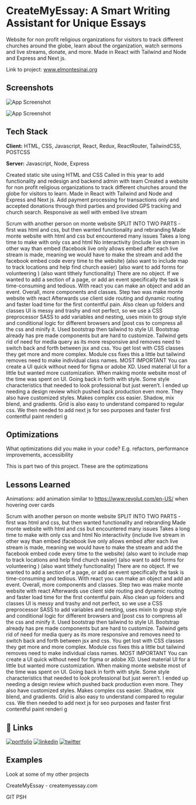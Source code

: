 # CreateMyEssay: A Smart Writing Assistant for Unique Essays

Website for non profit religious organizations for visitors to track different churches around the globe, learn about the organization, watch sermons and live streams, donate, and more. 
Made in React with Tailwind and Node and Express and Next js.  

Link to project: www.elmontesinai.org

## Screenshots

![App Screenshot](https://monte-assets.s3.amazonaws.com/project-images/Monte/Screenshot+2023-02-14+at+6.46.05+PM.png)

![App Screenshot](https://monte-assets.s3.amazonaws.com/project-images/Monte/Screenshot+2023-02-14+at+6.46.23+PM.png)



## Tech Stack

**Client:** HTML, CSS, Javascript, React, Redux, ReactRouter, TailwindCSS, POSTCSS

**Server:** Javascript, Node, Express

Created static site using HTML and CSS
Called in this  year to add functionality and redesign and backend admin with team
Created a website for non profit religious organizations to track different churches around the globe for visitors to learn. Made in React with Tailwind and Node and Express and Next js.  Add payment processing for transactions only and accepted donations through third parties and provided GPS tracking and church search. Responsive as well with embed live stream

Scrum with another person on monte website
SPLIT INTO TWO PARTS - first was html and css, but then wanted functionality and rebranding
Made monte website with html and css but encountered many issues
Takes a long time to make with only css and html
No interactivity (include live stream in other way than embed (facebook live only allows embed after each  live stream is made, meaning we would have to make the stream and add the facebook embed code every time to the website) (also want to include map to track locations and help find church easier) (also want to add forms for volunteering ) (also want tithely functionality)
There are no object. If we wanted to add a section of a page, or add an event specifically the task is time-consuming and tedious. With react you can make an object and add an event. 
Overall, more components and classes.
Step two was make monte website with react
Afterwards use client side  routing and dynamic routing and faster load time for the first contentful pain. Also clean up folders and classes
UI is messy and trashy and not perfect, so we use a CSS preprocessor SASS to add variables and nesting, uses mixin to group style and conditional logic for different browsers and [post css to compress all the css and minify it. Used bootstrap then tailwind to style UI. Bootstrap already has pre made components but are hard to customize. Tailwind gets rid of need for media query as its more responsive and removes need to switch back and forth between jsx and css. You get lost with CSS classes they get more and more complex. Module css fixes this a little but tailwind removes need to make individual class names. MOST IMPORTANT You can create a UI quick without need for figma or adobe XD. Used material UI for a little but wanted more customization. When making monte website most of the time was spent on UI. Going back in forth with style. Some style characteristics that needed to look professional but just weren’t. I ended up needing a design review which pushed back production even more. They also have customized styles. Makes complex css easier. Shadow, mix blend, and gradients. Grid is also easy to understand compared to regular css.
We then needed to add next js for seo purposes and faster first contentful paint renderi g



## Optimizations

What optimizations did you make in your code? E.g. refactors, performance improvements, accessibility

This is part two of this project. These are the optimizations
## Lessons Learned
Animations: add animation similar to https://www.revolut.com/en-US/ when hovering over cards


Scrum with another person on monte website
SPLIT INTO TWO PARTS - first was html and css, but then wanted functionality and rebranding
Made monte website with html and css but encountered many issues
Takes a long time to make with only css and html
No interactivity (include live stream in other way than embed (facebook live only allows embed after each  live stream is made, meaning we would have to make the stream and add the facebook embed code every time to the website) (also want to include map to track locations and help find church easier) (also want to add forms for volunteering ) (also want tithely functionality)
There are no object. If we wanted to add a section of a page, or add an event specifically the task is time-consuming and tedious. With react you can make an object and add an event. 
Overall, more components and classes.
Step two was make monte website with react
Afterwards use client side  routing and dynamic routing and faster load time for the first contentful pain. Also clean up folders and classes
UI is messy and trashy and not perfect, so we use a CSS preprocessor SASS to add variables and nesting, uses mixin to group style and conditional logic for different browsers and [post css to compress all the css and minify it. Used bootstrap then tailwind to style UI. Bootstrap already has pre made components but are hard to customize. Tailwind gets rid of need for media query as its more responsive and removes need to switch back and forth between jsx and css. You get lost with CSS classes they get more and more complex. Module css fixes this a little but tailwind removes need to make individual class names. MOST IMPORTANT You can create a UI quick without need for figma or adobe XD. Used material UI for a little but wanted more customization. When making monte website most of the time was spent on UI. Going back in forth with style. Some style characteristics that needed to look professional but just weren’t. I ended up needing a design review which pushed back production even more. They also have customized styles. Makes complex css easier. Shadow, mix blend, and gradients. Grid is also easy to understand compared to regular css.
We then needed to add next js for seo purposes and faster first contentful paint renderi g


## 🔗 Links
[![portfolio](https://img.shields.io/badge/my_portfolio-000?style=for-the-badge&logo=ko-fi&logoColor=white)](https://katherineoelsner.com/)
[![linkedin](https://img.shields.io/badge/linkedin-0A66C2?style=for-the-badge&logo=linkedin&logoColor=white)](https://www.linkedin.com/)
[![twitter](https://img.shields.io/badge/twitter-1DA1F2?style=for-the-badge&logo=twitter&logoColor=white)](https://twitter.com/)


## Examples

Look at some of my other projects

CreateMyEssay - createmyessay.com


GIT PSH
